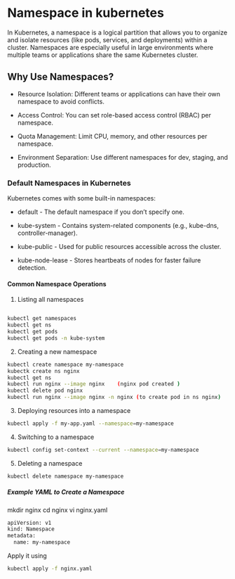 
# Namespace in kubernetes 

In Kubernetes, a namespace is a logical partition that allows you to organize and isolate resources (like pods, services, and deployments) within a cluster. Namespaces are especially useful in large environments where multiple teams or applications share the same Kubernetes cluster.


## Why Use Namespaces?

- Resource Isolation: Different teams or applications can have their own namespace to avoid conflicts.

- Access Control: You can set role-based access control (RBAC) per namespace.

- Quota Management: Limit CPU, memory, and other resources per namespace.

- Environment Separation: Use different namespaces for dev, staging, and production.

### Default Namespaces in Kubernetes
Kubernetes comes with some built-in namespaces:

- default - The default namespace if you don’t specify one.

- kube-system - Contains system-related components (e.g., kube-dns, controller-manager).

- kube-public - Used for public resources accessible across the cluster.

- kube-node-lease - Stores heartbeats of nodes for faster failure detection.

#### Common Namespace Operations

1. Listing all namespaces
``` bash 

kubectl get namespaces
kubectl get ns 
kubectl get pods
kubectl get pods -n kube-system  

```

2. Creating a new namespace
``` bash
kubectl create namespace my-namespace
kubectk create ns nginx
kubectl get ns 
kubectl run nginx --image nginx    (nginx pod created )
kubectl delete pod nginx
kubectl run nginx --image nginx -n nginx (to create pod in ns nginx)

```

3. Deploying resources into a namespace
``` bash
kubectl apply -f my-app.yaml --namespace=my-namespace
```
4. Switching to a namespace
``` bash 
kubectl config set-context --current --namespace=my-namespace
```
5. Deleting a namespace
``` bash
kubectl delete namespace my-namespace
```
##### Example YAML to Create a Namespace
mkdir nginx 
cd nginx 
vi nginx.yaml
``` bash
apiVersion: v1
kind: Namespace
metadata:
  name: my-namespace
```
Apply it using

``` bash
kubectl apply -f nginx.yaml
```

